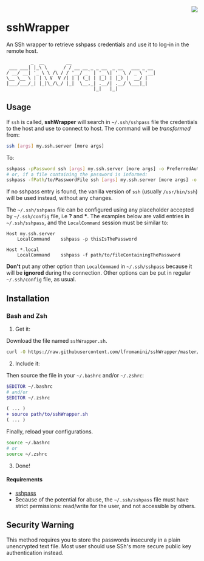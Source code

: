 <img align="right" src="https://cdn.rawgit.com/sindresorhus/awesome/d7305f38d29fed78fa85652e3a63e154dd8e8829/media/badge.svg">

# sshWrapper
An SSh wrapper to retrieve sshpass credentials and use it to log-in in the remote host.

```
         _  __        __                               
 ___ ___| |_\ \      / / __ __ _ _ __  _ __   ___ _ __ 
/ __/ __| '_ \ \ /\ / / '__/ _` | '_ \| '_ \ / _ \ '__|
\__ \__ \ | | \ V  V /| | | (_| | |_) | |_) |  __/ |   
|___/___/_| |_|\_/\_/ |_|  \__,_| .__/| .__/ \___|_|   
                                |_|   |_|              
```

## Usage

If `ssh` is called, **sshWrapper** will search in `~/.ssh/sshpass` file the credentials to the host and use to connect to host. The command will be *transformed* from:

```bash
ssh [args] my.ssh.server [more args]
```
To:

```bash
sshpass -pPassword ssh [args] my.ssh.server [more args] -o PreferredAuthentications=password
# or, if a file containing the password is informed:
sshpass -fPath/to/PasswordFile ssh [args] my.ssh.server [more args] -o PreferredAuthentications=password
```
If no sshpass entry is found, the vanilla version of `ssh` (usually `/usr/bin/ssh`) will be used instead, without any changes.

The `~/.ssh/sshpass` file can be configured using any placeholder accepted by `~/.ssh/config` file, i.e **?** and **\***. The examples below are valid entries in `~/.ssh/sshpass`, and the `LocalCommand` session must be similar to:

```config
Host my.ssh.server
    LocalCommand    sshpass -p thisIsThePassword

Host *.local
    LocalCommand    sshpass -f path/to/fileContainingThePassword
```

**Don't** put any other option than `LocalCommand` in `~/.ssh/sshpass` because it will be **ignored** during the connection. Other options can be put in regular `~/.ssh/config` file, as usual.

## Installation

### Bash and Zsh

1. Get it:

Download the file named `sshWrapper.sh`.

```bash
curl -O https://raw.githubusercontent.com/lfromanini/sshWrapper/master/sshWrapper.sh
```

2. Include it:

Then source the file in your `~/.bashrc` and/or `~/.zshrc`:

```bash
$EDITOR ~/.bashrc
# and/or
$EDITOR ~/.zshrc
```

```diff
( ... )
+ source path/to/sshWrapper.sh
( ... )
```

Finally, reload your configurations.

```bash
source ~/.bashrc
# or
source ~/.zshrc
```
3. Done!

#### Requirements

* [sshpass](https://linux.die.net/man/1/sshpass)
* Because of the potential for abuse, the `~/.ssh/sshpass` file must have strict permissions: read/write for the user, and not accessible by others.

## Security Warning

This method requires you to store the passwords insecurely in a plain unencrypted text file. Most user should use SSh's more secure public key authentication instead.
